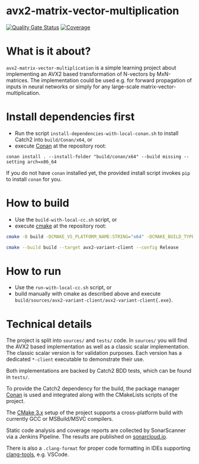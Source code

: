 # avx2-matrix-vector-multiplication

[![Quality Gate Status](https://sonarcloud.io/api/project_badges/measure?project=avx2-matrix-vector-multiplication&metric=alert_status)](https://sonarcloud.io/dashboard?id=avx2-matrix-vector-multiplication)
[![Coverage](https://sonarcloud.io/api/project_badges/measure?project=avx2-matrix-vector-multiplication&metric=coverage)](https://sonarcloud.io/dashboard?id=avx2-matrix-vector-multiplication)

# What is it about?

`avx2-matrix-vector-multiplication` is a simple learning project about implementing an AVX2 based transformation of N-vectors by MxN-matrices. The implementation could be used e.g. for forward propagation of inputs in neural networks or simply for any large-scale matrix-vector-multiplication.

# Install dependencies first

* Run the script `install-dependencies-with-local-conan.sh` to install Catch2 into `build/Conan/x64`, or
* execute [Conan](https://conan.io/) at the repository root:
```
conan install . --install-folder "build/conan/x64" --build missing --setting arch=x86_64
```

If you do not have `conan` installed yet, the provided install script invokes `pip` to install `conan` for you.

# How to build

* Use the `build-with-local-cc.sh` script, or
* execute [cmake](https://cmake.org/) at the repository root:

```bash
cmake -B build -DCMAKE_VS_PLATFORM_NAME:STRING="x64" -DCMAKE_BUILD_TYPE="Release"

cmake --build build --target avx2-variant-client --config Release
```

# How to run

* Use the `run-with-local-cc.sh` script, or
* build manually with cmake as described above and execute `build/sources/avx2-variant-client/avx2-variant-client{.exe}`.

# Technical details

The project is split into `sources/` and `tests/` code. In `sources/` you will find the AVX2 based implementation as well as a classic scalar implementation. The classic scalar version is for validation purposes. Each version has a dedicated `*-client` executable to demonstrate their use.

Both implementations are backed by Catch2 BDD tests, which can be found in `tests/`.

To provide the Catch2 dependency for the build, the package manager [Conan](https://conan.io/) is used and integrated along with the CMakeLists scripts of the project.

The [CMake 3.x](https://cmake.org/) setup of the project supports a cross-platform build with currently GCC or MSBuild/MSVC compilers.

Static code analysis and coverage reports are collected by SonarScanner via a Jenkins Pipeline. The results are published on [sonarcloud.io](https://sonarcloud.io/dashboard?id=avx2-matrix-vector-multiplication).

There is also a `.clang-format` for proper code formatting in IDEs supporting [clang-tools](https://clang.llvm.org/docs/ClangFormat.html), e.g. VSCode.

